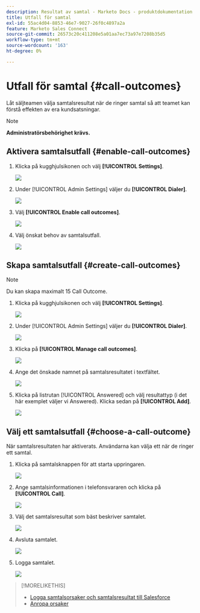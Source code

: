 ```yaml
---
description: Resultat av samtal - Marketo Docs - produktdokumentation
title: Utfall för samtal
exl-id: 55ac4d04-8853-46e7-9027-26f0c4897a2a
feature: Marketo Sales Connect
source-git-commit: 26573c20c411208e5a01aa7ec73a97e7208b35d5
workflow-type: tm+mt
source-wordcount: '163'
ht-degree: 0%

---
```


# Utfall för samtal {#call-outcomes}

Låt säljteamen välja samtalsresultat när de ringer samtal så att teamet kan förstå effekten av era kundsatsningar.

>[!NOTE]
>
>**Administratörsbehörighet krävs.**

## Aktivera samtalsutfall {#enable-call-outcomes}

1. Klicka på kugghjulsikonen och välj **[!UICONTROL Settings]**.

   ![](assets/call-outcomes-1.png)

1. Under [!UICONTROL Admin Settings] väljer du **[!UICONTROL Dialer]**.

   ![](assets/call-outcomes-2.png)

1. Välj **[!UICONTROL Enable call outcomes]**.

   ![](assets/call-outcomes-3.png)

1. Välj önskat behov av samtalsutfall.

   ![](assets/call-outcomes-4.png)

## Skapa samtalsutfall {#create-call-outcomes}

>[!NOTE]
>
>Du kan skapa maximalt 15 Call Outcome.

1. Klicka på kugghjulsikonen och välj **[!UICONTROL Settings]**.

   ![](assets/call-outcomes-5.png)

1. Under [!UICONTROL Admin Settings] väljer du **[!UICONTROL Dialer]**.

   ![](assets/call-outcomes-6.png)

1. Klicka på **[!UICONTROL Manage call outcomes]**.

   ![](assets/call-outcomes-7.png)

1. Ange det önskade namnet på samtalsresultatet i textfältet.

   ![](assets/call-outcomes-8.png)

1. Klicka på listrutan [!UICONTROL Answered] och välj resultattyp (i det här exemplet väljer vi Answered). Klicka sedan på **[!UICONTROL Add]**.

   ![](assets/call-outcomes-9.png)

## Välj ett samtalsutfall {#choose-a-call-outcome}

När samtalsresultaten har aktiverats. Användarna kan välja ett när de ringer ett samtal.

1. Klicka på samtalsknappen för att starta uppringaren.

   ![](assets/call-outcomes-10.png)

1. Ange samtalsinformationen i telefonsvararen och klicka på **[!UICONTROL Call]**.

   ![](assets/call-outcomes-11.png)

1. Välj det samtalsresultat som bäst beskriver samtalet.

   ![](assets/call-outcomes-12.png)

1. Avsluta samtalet.

   ![](assets/call-outcomes-13.png)

1. Logga samtalet.

   ![](assets/call-outcomes-14.png)

>[!MORELIKETHIS]
>
>* [Logga samtalsorsaker och samtalsresultat till Salesforce](/help/marketo/product-docs/marketo-sales-connect/phone/log-call-reasons-and-call-outcomes-to-salesforce.md)
>* [Anropa orsaker](/help/marketo/product-docs/marketo-sales-connect/phone/call-reasons.md)
